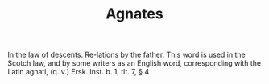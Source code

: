---
title: Agnates
letter: A
permalink: "/definitions/agnates.html"
body: In the law of descents. Re-lations by the father. This word is used in the Scotch
  law, and by some writers as an English word, corresponding with the Latin agnati,
  (q. v.) Ersk. Inst. b. 1, tlt. 7, § 4
published_at: '2018-07-07'
source: Black's Law Dictionary
layout: post
---